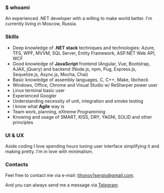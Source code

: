 ### $ whoami
An experienced .NET developer with a willing to make world better. I'm currently living in Moscow, Russia.

### Skills
* Deep knowledge of **.NET stack** techniques and technologies: Azure, TFS, WPF, MVVM, SQL Server, Entity Framework, ASP.NET Web API, WCF
* Good knowledge of **JavaScript** frontend (Angular, Vue, Bootstrap, AJAX, jQuery) and backend (Node.js, npm, Pug, Express.js, Sequelize.js, Async.js, Mocha, Chai)
* Basic knowledge of assembly languages, C, C++, Make, libcheck
* Windows, Office, Chrome and Visual Studio w/ ReSharper power user
* Linux terminal basic user
* Experienced Googler
* Understanding necessity of unit, integration and smoke testing
* I know what **Agile** way is
* Team work, planning, eXtreme Programming
* Knowing and usage of SMART, KISS, DRY, YAGNI, SOLID and other principles

### UI & UX
Aside coding I love spending hours tuning user interface simplifying it and making pretty. I'm in love with minimalism.

### Contacts

Feel free to contact me via e-mail: [tihonov1sergio@gmail.com](mailto:tihonov1sergio@gmail.com).

And you can always send me a message via [Telegram](https://telegram.me/nuc134r).
